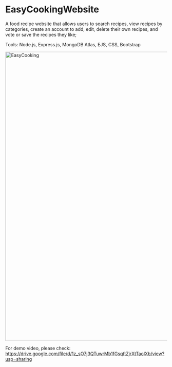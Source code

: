 # EasyCookingWebsite

A food recipe website that allows users to search recipes, view recipes by categories, create an account to add, edit, delete their own recipes, and vote or save the recipes they like;

Tools: Node.js, Express.js, MongoDB Atlas, EJS, CSS, Bootstrap

<img width="900" alt="EasyCooking" src="https://user-images.githubusercontent.com/71808318/169919837-924b3295-5771-4ff0-9999-b98a6dff7ff7.png">

For demo video, please check: https://drive.google.com/file/d/1z_sO7j3QTuwrMb1fGsqftZjrXtTaoIXb/view?usp=sharing
